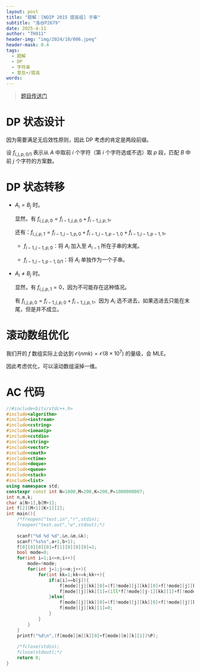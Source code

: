 ```yaml
---
layout: post
title: "题解：[NOIP 2015 提高组] 子串"
subtitle: "洛谷P2679"
date: 2025-4-11
author: "TH911"
header-img: "img/2024/10/006.jpeg"
header-mask: 0.4
tags:
  - 题解
  - DP
  - 字符串
  - 普及+/提高
words:
---
```


> [题目传送门](https://www.luogu.com.cn/problem/P2679)

# DP 状态设计

因为需要满足无后效性原则，因此 DP 考虑的肯定是两段前缀。

设 $f_{i,j,p,0/1}$ 表示从 $A$ 中取前 $i$ 个字符（第 $i$ 个字符选或不选）取 $p$ 段，匹配 $B$ 中前 $j$ 个字符的方案数。

# DP 状态转移

* $A_i=B_j$ 时。

  显然，有 $f_{i,j,p,0}=f_{i-1,j,p,0}+f_{i-1,j,p,1}$。

  还有：$f_{i,j,p,1}=f_{i-1,j-1,p,0}+f_{i-1,j-1,p-1,0}+f_{i-1,j-1,p-1,1}$。

  * $f_{i-1,j-1,p,0}$：将 $A_i$ 加入至 $A_{i-1}$ 所在子串的末尾。

  * $f_{i-1,j-1,p-1,0/1}$：将 $A_i$ 单独作为一个子串。

* $A_i\ne B_j$ 时。

  显然，有 $f_{i,j,p,1}=0$，因为不可能存在这种情况。

  有 $f_{i,j,p,0}=f_{i-1,j,p,0}+f_{i-1,j,p,1}$，因为 $A_i$ 选不进去，如果选进去只能在末尾，但是并不成立。

# 滚动数组优化

我们开的 $f$ 数组实际上会达到 $\mathcal O(nmk)=\mathcal O(8\times10^7)$ 的量级，会 $\text{MLE}$。

因此考虑优化，可以滚动数组滚掉一维。

# AC 代码

```cpp
//#include<bits/stdc++.h>
#include<algorithm>
#include<iostream>
#include<cstring>
#include<iomanip>
#include<cstdio>
#include<string>
#include<vector>
#include<cmath>
#include<ctime>
#include<deque>
#include<queue>
#include<stack>
#include<list>
using namespace std;
constexpr const int N=1000,M=200,K=200,P=1000000007;
int n,m,k;
char a[N+1],b[M+1];
int f[2][M+1][K+1][2];
int main(){
	/*freopen("test.in","r",stdin);
	freopen("test.out","w",stdout);*/
	
	scanf("%d %d %d",&n,&m,&k);
	scanf("%s%s",a+1,b+1);
	f[0][0][0][0]=f[1][0][0][0]=1;
	bool mode=0;
	for(int i=1;i<=n;i++){
		mode=!mode;
		for(int j=1;j<=m;j++){
			for(int kk=1;kk<=k;kk++){
				if(a[i]==b[j]){
					f[mode][j][kk][0]=(f[!mode][j][kk][0]+f[!mode][j][kk][1])%P;
					f[mode][j][kk][1]=(1ll*f[!mode][j-1][kk][1]+f[!mode][j-1][kk-1][0]+f[!mode][j-1][kk-1][1])%P;
				}else{
					f[mode][j][kk][0]=(f[!mode][j][kk][0]+f[!mode][j][kk][1])%P;
					f[mode][j][kk][1]=0;
				}
			}
		}
	}
	printf("%d\n",(f[mode][m][k][0]+f[mode][m][k][1])%P);
	
	/*fclose(stdin);
	fclose(stdout);*/
	return 0;
}
```

